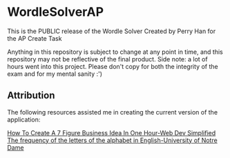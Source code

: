 # WordleSolverAP

This is the PUBLIC release of the Wordle Solver Created by Perry Han for the AP Create Task

Anything in this repository is subject to change at any point in time, and this repository may not be reflective of the final product.
Side note: a lot of hours went into this project. Please don't copy for both the integrity of the exam and for my mental sanity :')

## Attribution
The following resources assisted me in creating the current version of the application:

[How To Create A 7 Figure Business Idea In One Hour-Web Dev Simplified](https://www.youtube.com/watch?v=Wak7iN4JZzU)
[The frequency of the letters of the alphabet in English-University of Notre Dame](https://www3.nd.edu/~busiforc/handouts/cryptography/letterfrequencies.html)
